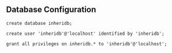 ## Database Configuration

```
create database inheridb;

create user 'inheridb'@'localhost' identified by 'inheridb';

grant all privileges on inheridb.* to 'inheridb'@'localhost';
```
